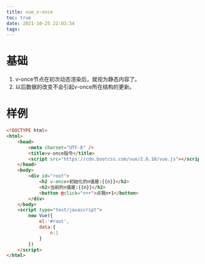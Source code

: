 ```yaml
---
title: vue_v-once
toc: true
date: 2021-10-25 22:03:54
tags:
---
```


# 基础
1. v-once节点在初次动态渲染后，就视为静态内容了。
2. 以后数据的改变不会引起v-once所在结构的更新。

# 样例
```html
<!DOCTYPE html>
<html>
	<head>
		<meta charset="UTF-8" />
		<title>v-once指令</title>
		<script src="https://cdn.bootcss.com/vue/2.6.10/vue.js"></script>
	</head>
	<body>
		<div id="root">
			<h2 v-once>初始化的n值是:{{n}}</h2>
			<h2>当前的n值是:{{n}}</h2>
			<button @click="n++">点我n+1</button>
		</div>
	</body>
	<script type="text/javascript">
		new Vue({
			el:'#root',
			data:{
				n:1
			}
		})
	</script>
</html>
```